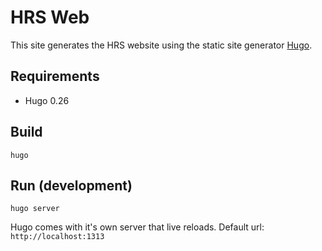 # HRS Web
This site generates the HRS website using the static site generator [Hugo](https://gohugo.io/).

## Requirements
* Hugo 0.26

## Build
```
hugo
```

## Run (development)
```
hugo server
```
Hugo comes with it's own server that live reloads.  Default url: `http://localhost:1313`